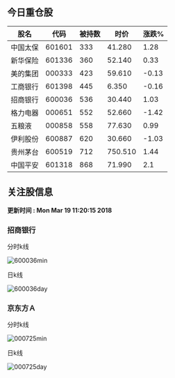 
## 今日重仓股 

|股名|代码|被持数|时价|涨跌%|
|---|---|---|---|---|
|中国太保|601601|333|41.280|1.28|
|新华保险|601336|360|52.140|0.33|
|美的集团|000333|423|59.610|-0.13|
|工商银行|601398|445|6.350|-0.16|
|招商银行|600036|536|30.440|1.03|
|格力电器|000651|552|52.660|-1.42|
|五粮液|000858|558|77.630|0.99|
|伊利股份|600887|620|30.660|-1.03|
|贵州茅台|600519|712|750.510|1.44|
|中国平安|601318|868|71.990|2.1|

## 关注股信息
**更新时间 : Mon Mar 19 11:20:15 2018**
### 招商银行 
分时k线

![600036min](http://image.sinajs.cn/newchart/min/n/sh600036.gif)

日k线

![600036day](http://image.sinajs.cn/newchart/daily/n/sh600036.gif)

### 京东方Ａ 
分时k线

![000725min](http://image.sinajs.cn/newchart/min/n/sz000725.gif)

日k线

![000725day](http://image.sinajs.cn/newchart/daily/n/sz000725.gif)

